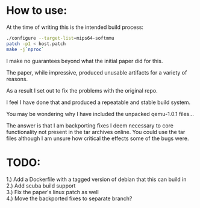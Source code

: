 # How to use:

At the time of writing this is the intended build process:

```bash
./configure --target-list=mips64-softmmu
patch -p1 < host.patch
make -j`nproc`
```

I make no guarantees beyond what the initial paper did for this.

The paper, while impressive, produced unusable artifacts for a variety of reasons.

As a result I set out to fix the problems with the original repo.

I feel I have done that and produced a repeatable and stable build system.

You may be wondering why I have included the unpacked qemu-1.0.1 files...

The answer is that I am backporting fixes I deem necessary to core functionality
not present in the tar archives online. You could use the tar files
although I am unsure how critical the effects some of the bugs were.

# TODO:
1.) Add a Dockerfile with a tagged version of debian that this can build in  
2.) Add scuba build support  
3.) Fix the paper's linux patch as well  
4.) Move the backported fixes to separate branch?  
